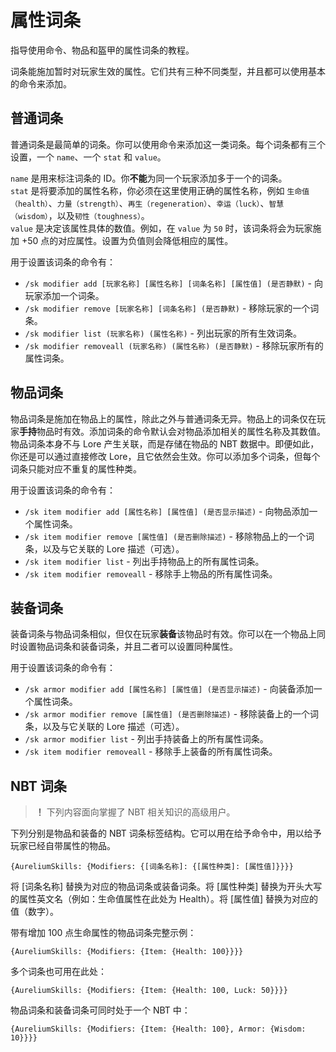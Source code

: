 # 属性词条  
指导使用命令、物品和盔甲的属性词条的教程。  
  
词条能施加暂时对玩家生效的属性。它们共有三种不同类型，并且都可以使用基本的命令来添加。  
  
## 普通词条  
  
普通词条是最简单的词条。你可以使用命令来添加这一类词条。每个词条都有三个设置，一个 `name`、一个 `stat` 和 `value`。  
  
`name` 是用来标注词条的 ID。你**不能**为同一个玩家添加多于一个的词条。  
`stat` 是将要添加的属性名称，你必须在这里使用正确的属性名称，例如 `生命值（health）`、`力量（strength）`、`再生（regeneration）`、`幸运（luck）`、`智慧（wisdom）`，以及`韧性（toughness）`。  
`value` 是决定该属性具体的数值。例如，在 `value` 为 `50` 时，该词条将会为玩家施加 +50 点的对应属性。设置为负值则会降低相应的属性。  
  
用于设置该词条的命令有：  

*   `/sk modifier add [玩家名称] [属性名称] [词条名称] [属性值] (是否静默)` - 向玩家添加一个词条。
*   `/sk modifier remove [玩家名称] [词条名称] (是否静默)` - 移除玩家的一个词条。
*   `/sk modifier list (玩家名称) (属性名称)` - 列出玩家的所有生效词条。
*   `/sk modifier removeall (玩家名称) (属性名称) (是否静默)` - 移除玩家所有的属性词条。

  
## 物品词条  
  
物品词条是施加在物品上的属性，除此之外与普通词条无异。物品上的词条仅在玩家**手持**物品时有效。添加词条的命令默认会对物品添加相关的属性名称及其数值。物品词条本身不与 Lore 产生关联，而是存储在物品的 NBT 数据中。即便如此，你还是可以通过直接修改 Lore，且它依然会生效。你可以添加多个词条，但每个词条只能对应不重复的属性种类。  
  
用于设置该词条的命令有：  

*   `/sk item modifier add [属性名称] [属性值] (是否显示描述)` - 向物品添加一个属性词条。
*   `/sk item modifier remove [属性值] (是否删除描述)` - 移除物品上的一个词条，以及与它关联的 Lore 描述（可选）。
*   `/sk item modifier list` - 列出手持物品上的所有属性词条。
*   `/sk item modifier removeall` - 移除手上物品的所有属性词条。

  
## 装备词条
  
装备词条与物品词条相似，但仅在玩家**装备**该物品时有效。你可以在一个物品上同时设置物品词条和装备词条，并且二者可以设置同种属性。  
  
用于设置该词条的命令有：  

*   `/sk armor modifier add [属性名称] [属性值] (是否显示描述)` - 向装备添加一个属性词条。
*   `/sk armor modifier remove [属性值] (是否删除描述)` - 移除装备上的一个词条，以及与它关联的 Lore 描述（可选）。
*   `/sk armor modifier list` - 列出手持装备上的所有属性词条。
*   `/sk item modifier removeall` - 移除手上装备的所有属性词条。

  
## NBT 词条  

> **！** 下列内容面向掌握了 NBT 相关知识的高级用户。

下列分别是物品和装备的 NBT 词条标签结构。它可以用在给予命令中，用以给予玩家已经自带属性的物品。  

```{AureliumSkills: {Modifiers: {[词条名称]: {[属性种类]: [属性值]}}}}```

将 [词条名称] 替换为对应的物品词条或装备词条。将 [属性种类] 替换为开头大写的属性英文名（例如：生命值属性在此处为 Health）。将 [属性值] 替换为对应的值（数字）。  
  
带有增加 100 点生命属性的物品词条完整示例：  

```{AureliumSkills: {Modifiers: {Item: {Health: 100}}}}```

多个词条也可用在此处：  

```{AureliumSkills: {Modifiers: {Item: {Health: 100, Luck: 50}}}}```

物品词条和装备词条可同时处于一个 NBT 中：  

```{AureliumSkills: {Modifiers: {Item: {Health: 100}, Armor: {Wisdom: 10}}}}```
